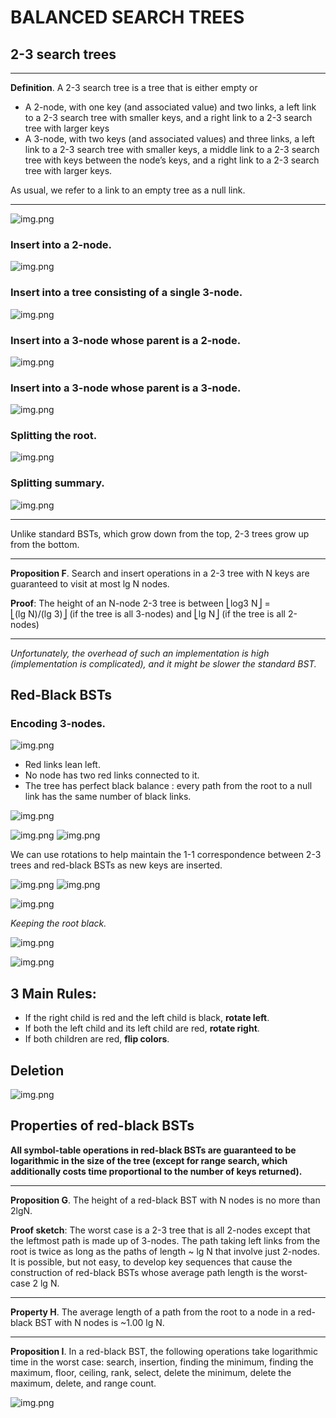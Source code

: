 # BALANCED SEARCH TREES

## 2-3 search trees

***
**Definition**. A 2-3 search tree is a tree that is either empty or

- A 2-node, with one key (and associated value) and two links,
  a left link to a 2-3 search tree with smaller keys, and a right
  link to a 2-3 search tree with larger keys
- A 3-node, with two keys (and associated values) and three
  links, a left link to a 2-3 search tree with smaller keys, a middle
  link to a 2-3 search tree with keys between the node’s keys, and a
  right link to a 2-3 search tree with larger keys.

As usual, we refer to a link to an empty tree as a null link.
___

![img.png](../../resources/2-3-search-tree.png)

### Insert into a 2-node.

![img.png](../../resources/insert-into-2-node.png)

### Insert into a tree consisting of a single 3-node.

![img.png](../../resources/insert-into-tree-consisting-of-single-3-node.png)

### Insert into a 3-node whose parent is a 2-node.

![img.png](../../resources/insert-into-3-node-whose-parent-2-node..png)

### Insert into a 3-node whose parent is a 3-node.

![img.png](../../resources/insert-into-3-node-whose-parent-3-node.png)

### Splitting the root.

![img.png](../../resources/splitting-the-root.png)

### Splitting summary.

![img.png](../../resources/splitting-summary.png)

___
Unlike standard BSTs, which grow down from the top, 2-3 trees grow up
from the bottom.

___
**Proposition F**. Search and insert operations in a 2-3 tree with N
keys are guaranteed to visit at most lg N nodes.

**Proof**: The height of an N-node 2-3 tree is between ⎣log3 N⎦ =  
⎣(lg N)/(lg 3)⎦ (if the tree is all 3-nodes) and ⎣lg N⎦
(if the tree is all 2-nodes)
***

_Unfortunately, the overhead of such an implementation is high
(implementation is complicated), and it might be slower the standard BST._

## Red-Black BSTs

### Encoding 3-nodes.

![img.png](../../resources/encoding-3-node-with-two-2-node.png)

- Red links lean left.
- No node has two red links connected to it.
- The tree has perfect black balance : every path from the root to a null link has the
  same number of black links.

![img.png](../../resources/1-1-correspondence.png)

![img.png](../../resources/left-rotation.png)
![img.png](../../resources/right-rotation.png)

We can use rotations to help maintain the 1-1 correspondence between 2-3 trees and red-black
BSTs as new keys are inserted.

![img.png](../../resources/insert-into-single-2-node.png)
![img.png](../../resources/insert-into-2-node-bottom.png)

![img.png](../../resources/insert-into-single-3-node.png)

_Keeping the root black._

![img.png](../../resources/insert-into-3-node-bottom.png)

![img.png](../../resources/passing-red-link-up.png)

## 3 Main Rules:

- If the right child is red and the left child is black, **rotate left**.
- If both the left child and its left child are red, **rotate right**.
- If both children are red, **flip colors**.

## Deletion

![img.png](../../resources/transformations-to-delete-min.png)

## Properties of red-black BSTs

**All symbol-table operations in red-black BSTs are guaranteed to be logarithmic in the size
of the tree (except for range search, which additionally costs time proportional to the number
of keys returned).**

***
**Proposition G**. The height of a red-black BST with N nodes is no more than 2lgN.

**Proof sketch**: The worst case is a 2-3 tree that is all 2-nodes except that the
leftmost path is made up of 3-nodes. The path taking left links from the root is
twice as long as the paths of length ~ lg N that involve just 2-nodes. It is possible,
but not easy, to develop key sequences that cause the construction of red-black BSTs
whose average path length is the worst-case 2 lg N.
___

**Property H**. The average length of a path from the root to a node in a red-black
BST with N nodes is ~1.00 lg N.

___
**Proposition I**. In a red-black BST, the following operations take logarithmic time
in the worst case: search, insertion, finding the minimum, finding the maximum, floor,
ceiling, rank, select, delete the minimum, delete the maximum, delete, and range count.

![img.png](../../resources/red-black-bst-summary-compares.png)
